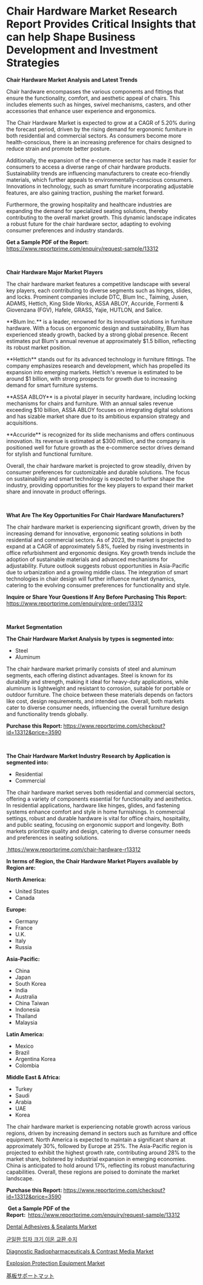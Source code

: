 <p><h1>Chair Hardware Market Research Report Provides Critical Insights that can help Shape Business Development and Investment Strategies</h1></p><p><strong>Chair Hardware Market Analysis and Latest Trends</strong></p>
<p><p>Chair hardware encompasses the various components and fittings that ensure the functionality, comfort, and aesthetic appeal of chairs. This includes elements such as hinges, swivel mechanisms, casters, and other accessories that enhance user experience and ergonomics. </p><p>The Chair Hardware Market is expected to grow at a CAGR of 5.20% during the forecast period, driven by the rising demand for ergonomic furniture in both residential and commercial sectors. As consumers become more health-conscious, there is an increasing preference for chairs designed to reduce strain and promote better posture. </p><p>Additionally, the expansion of the e-commerce sector has made it easier for consumers to access a diverse range of chair hardware products. Sustainability trends are influencing manufacturers to create eco-friendly materials, which further appeals to environmentally-conscious consumers. Innovations in technology, such as smart furniture incorporating adjustable features, are also gaining traction, pushing the market forward. </p><p>Furthermore, the growing hospitality and healthcare industries are expanding the demand for specialized seating solutions, thereby contributing to the overall market growth. This dynamic landscape indicates a robust future for the chair hardware sector, adapting to evolving consumer preferences and industry standards.</p></p>
<p><strong>Get a Sample PDF of the Report:&nbsp;</strong> <a href="https://www.reportprime.com/enquiry/request-sample/13312">https://www.reportprime.com/enquiry/request-sample/13312</a></p>
<p>&nbsp;</p>
<p><strong>Chair Hardware Major Market Players</strong></p>
<p><p>The chair hardware market features a competitive landscape with several key players, each contributing to diverse segments such as hinges, slides, and locks. Prominent companies include DTC, Blum Inc., Taiming, Jusen, ADAMS, Hettich, King Slide Works, ASSA ABLOY, Accuride, Formenti & Giovenzana (FGV), Hafele, GRASS, Yajie, HUTLON, and Salice.</p><p>**Blum Inc.** is a leader, renowned for its innovative solutions in furniture hardware. With a focus on ergonomic design and sustainability, Blum has experienced steady growth, backed by a strong global presence. Recent estimates put Blum's annual revenue at approximately $1.5 billion, reflecting its robust market position.</p><p>**Hettich** stands out for its advanced technology in furniture fittings. The company emphasizes research and development, which has propelled its expansion into emerging markets. Hettich's revenue is estimated to be around $1 billion, with strong prospects for growth due to increasing demand for smart furniture systems.</p><p>**ASSA ABLOY** is a pivotal player in security hardware, including locking mechanisms for chairs and furniture. With an annual sales revenue exceeding $10 billion, ASSA ABLOY focuses on integrating digital solutions and has sizable market share due to its ambitious expansion strategy and acquisitions.</p><p>**Accuride** is recognized for its slide mechanisms and offers continuous innovation. Its revenue is estimated at $300 million, and the company is positioned well for future growth as the e-commerce sector drives demand for stylish and functional furniture.</p><p>Overall, the chair hardware market is projected to grow steadily, driven by consumer preferences for customizable and durable solutions. The focus on sustainability and smart technology is expected to further shape the industry, providing opportunities for the key players to expand their market share and innovate in product offerings.</p></p>
<p>&nbsp;</p>
<p><strong>What Are The Key Opportunities For Chair Hardware Manufacturers?</strong></p>
<p><p>The chair hardware market is experiencing significant growth, driven by the increasing demand for innovative, ergonomic seating solutions in both residential and commercial sectors. As of 2023, the market is projected to expand at a CAGR of approximately 5.8%, fueled by rising investments in office refurbishment and ergonomic designs. Key growth trends include the adoption of sustainable materials and advanced mechanisms for adjustability. Future outlook suggests robust opportunities in Asia-Pacific due to urbanization and a growing middle class. The integration of smart technologies in chair design will further influence market dynamics, catering to the evolving consumer preferences for functionality and style.</p></p>
<p><strong>Inquire or Share Your Questions If Any Before Purchasing This Report:</strong> <a href="https://www.reportprime.com/enquiry/pre-order/13312">https://www.reportprime.com/enquiry/pre-order/13312</a></p>
<p>&nbsp;</p>
<p><strong>Market Segmentation</strong></p>
<p><strong>The Chair Hardware Market Analysis by types is segmented into:</strong></p>
<p><ul><li>Steel</li><li>Aluminum</li></ul></p>
<p><p>The chair hardware market primarily consists of steel and aluminum segments, each offering distinct advantages. Steel is known for its durability and strength, making it ideal for heavy-duty applications, while aluminum is lightweight and resistant to corrosion, suitable for portable or outdoor furniture. The choice between these materials depends on factors like cost, design requirements, and intended use. Overall, both markets cater to diverse consumer needs, influencing the overall furniture design and functionality trends globally.</p></p>
<p><strong>Purchase this Report:&nbsp;</strong><a href="https://www.reportprime.com/checkout?id=13312&price=3590">https://www.reportprime.com/checkout?id=13312&price=3590</a></p>
<p>&nbsp;</p>
<p><strong>The Chair Hardware Market Industry Research by Application is segmented into:</strong></p>
<p><ul><li>Residential</li><li>Commercial</li></ul></p>
<p><p>The chair hardware market serves both residential and commercial sectors, offering a variety of components essential for functionality and aesthetics. In residential applications, hardware like hinges, glides, and fastening systems enhance comfort and style in home furnishings. In commercial settings, robust and durable hardware is vital for office chairs, hospitality, and public seating, focusing on ergonomic support and longevity. Both markets prioritize quality and design, catering to diverse consumer needs and preferences in seating solutions.</p></p>
<p><a href="https://www.reportprime.com/chair-hardware-r13312">&nbsp;https://www.reportprime.com/chair-hardware-r13312</a></p>
<p><strong>In terms of Region, the Chair Hardware Market Players available by Region are:</strong></p>
<p>
    <p> <strong> North America: </strong>
        <ul>
            <li>United States</li>
            <li>Canada</li>
        </ul>
        </p> 
    <p> <strong> Europe: </strong>
        <ul>
            <li>Germany</li>
            <li>France</li>
            <li>U.K.</li>
            <li>Italy</li>
            <li>Russia</li>
        </ul>
        </p> 
    <p> <strong> Asia-Pacific: </strong>
        <ul>
            <li>China</li>
            <li>Japan</li>
            <li>South Korea</li>
            <li>India</li>
            <li>Australia</li>
            <li>China Taiwan</li>
            <li>Indonesia</li>
            <li>Thailand</li>
            <li>Malaysia</li>
        </ul>
        </p> 
    <p> <strong> Latin America: </strong>
        <ul>
            <li>Mexico</li>
            <li>Brazil</li>
            <li>Argentina Korea</li>
            <li>Colombia</li>
        </ul>
        </p> 
    <p> <strong> Middle East & Africa: </strong>
        <ul>
            <li>Turkey</li>
            <li>Saudi</li>
            <li>Arabia</li>
            <li>UAE</li>
            <li>Korea</li>
        </ul>
    </p>
    </p>
<p><p>The chair hardware market is experiencing notable growth across various regions, driven by increasing demand in sectors such as furniture and office equipment. North America is expected to maintain a significant share at approximately 30%, followed by Europe at 25%. The Asia-Pacific region is projected to exhibit the highest growth rate, contributing around 28% to the market share, bolstered by industrial expansion in emerging economies. China is anticipated to hold around 17%, reflecting its robust manufacturing capabilities. Overall, these regions are poised to dominate the market landscape.</p></p>
<p><strong>Purchase this Report: </strong><a href="https://www.reportprime.com/checkout?id=13312&price=3590">https://www.reportprime.com/checkout?id=13312&price=3590</a></p>
<p>&nbsp;<strong>Get a Sample PDF of the Report:&nbsp;&nbsp;</strong><a href="https://www.reportprime.com/enquiry/request-sample/13312">https://www.reportprime.com/enquiry/request-sample/13312</a></p>
<p><strong></strong></p>
<p><p><a href="https://medium.com/@samirmayert184/the-global-market-overview-of-the-dental-adhesives-sealants-market-provides-a-unique-deef31ffdbaf">Dental Adhesives & Sealants Market</a></p><p><a href="https://medium.com/@derrickmafrks96745/%EC%84%B8%EA%B3%84-uniform-particle-size-ion-exchange-resins-market-%EC%9D%80-2024%EC%97%90%EC%84%9C-2031%EB%A1%9C-%EC%97%B0%ED%8F%89%EA%B7%A0-%EC%A6%9D%EA%B0%80%EC%9C%A8%EC%9D%84-%EB%B3%B4%EC%9D%BC-%EA%B2%83%EC%9C%BC%EB%A1%9C-%EC%98%88%EC%83%81%EB%90%A9%EB%8B%88%EB%8B%A4-22cc47867204">균일한 입자 크기 이온 교환 수지</a></p><p><a href="https://medium.com/@samirmayert184/the-global-market-overview-of-the-diagnostic-radiopharmaceuticals-contrast-media-market-06f966ec5120">Diagnostic Radiopharmaceuticals & Contrast Media Market</a></p><p><a href="https://www.linkedin.com/pulse/global-explosion-protection-equipment-market-size-share-analysis-77sqc?trackingId=w1p4uCy7S8uggqyHrKsL4w%3D%3D">Explosion Protection Equipment Market</a></p><p><a href="https://medium.com/@uyjtuy6/substrate-support-mat-market-%E3%81%AE%E3%82%B0%E3%83%AD%E3%83%BC%E3%83%90%E3%83%AB%E5%B8%82%E5%A0%B4%E6%A6%82%E8%A6%81%E3%81%AF-%E4%B8%96%E7%95%8C%E3%81%8A%E3%82%88%E3%81%B3%E4%B8%BB%E8%A6%81%E5%B8%82%E5%A0%B4%E3%81%AB%E3%81%8A%E3%81%91%E3%82%8B%E6%A5%AD%E7%95%8C%E3%81%AB%E5%BD%B1%E9%9F%BF%E3%82%92%E4%B8%8E%E3%81%88%E3%82%8B%E4%B8%BB%E8%A6%81%E3%81%AA%E3%83%88%E3%83%AC%E3%83%B3%E3%83%89%E3%81%AB%E3%81%A4%E3%81%84%E3%81%A6-%E7%8B%AC%E8%87%AA%E3%81%AE%E8%A6%96%E7%82%B9%E3%82%92%E6%8F%90%E4%BE%9B%E3%81%97%E3%81%BE%E3%81%99-90a294a05aa4">基板サポートマット</a></p></p>